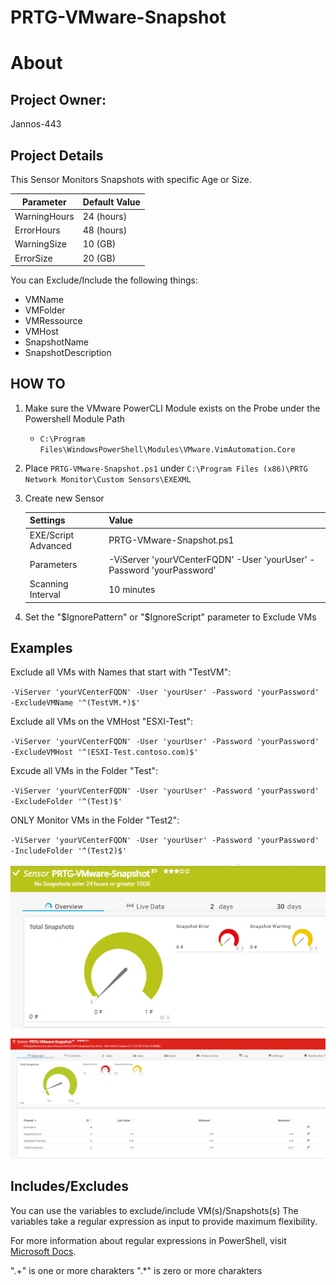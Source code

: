 # PRTG-VMware-Snapshot
# About

## Project Owner:

Jannos-443

## Project Details

This Sensor Monitors Snapshots with specific Age or Size.

| Parameter | Default Value |
| --- | --- |
| WarningHours | 24 (hours) |
| ErrorHours | 48 (hours) |
| WarningSize | 10 (GB) |
| ErrorSize | 20 (GB) |

You can Exclude/Include the following things:
 - VMName
 - VMFolder
 - VMRessource
 - VMHost
 - SnapshotName
 - SnapshotDescription

## HOW TO

1. Make sure the VMware PowerCLI Module exists on the Probe under the Powershell Module Path
   - `C:\Program Files\WindowsPowerShell\Modules\VMware.VimAutomation.Core`


2. Place `PRTG-VMware-Snapshot.ps1` under `C:\Program Files (x86)\PRTG Network Monitor\Custom Sensors\EXEXML`

3. Create new Sensor

   | Settings | Value |
   | --- | --- |
   | EXE/Script Advanced | PRTG-VMware-Snapshot.ps1 |
   | Parameters | -ViServer 'yourVCenterFQDN' -User 'yourUser' -Password 'yourPassword' |
   | Scanning Interval | 10 minutes |


4. Set the "$IgnorePattern" or "$IgnoreScript" parameter to Exclude VMs



## Examples

Exclude all VMs with Names that start with "TestVM":

`-ViServer 'yourVCenterFQDN' -User 'yourUser' -Password 'yourPassword' -ExcludeVMName '^(TestVM.*)$'`

Exclude all VMs on the VMHost "ESXI-Test":

`-ViServer 'yourVCenterFQDN' -User 'yourUser' -Password 'yourPassword' -ExcludeVMHost '^(ESXI-Test.contoso.com)$'`

Excude all VMs in the Folder "Test":

`-ViServer 'yourVCenterFQDN' -User 'yourUser' -Password 'yourPassword' -ExcludeFolder '^(Test)$'`

ONLY Monitor VMs in the Folder "Test2":

`-ViServer 'yourVCenterFQDN' -User 'yourUser' -Password 'yourPassword' -IncludeFolder '^(Test2)$'`

![PRTG-VMware-Snapshot](media/ok.png)

![PRTG-VMware-Snapshot](media/error.png)

## Includes/Excludes

You can use the variables to exclude/include VM(s)/Snapshots(s) 
The variables take a regular expression as input to provide maximum flexibility.

For more information about regular expressions in PowerShell, visit [Microsoft Docs](https://docs.microsoft.com/en-us/powershell/module/microsoft.powershell.core/about/about_regular_expressions).

".+" is one or more charakters
".*" is zero or more charakters
